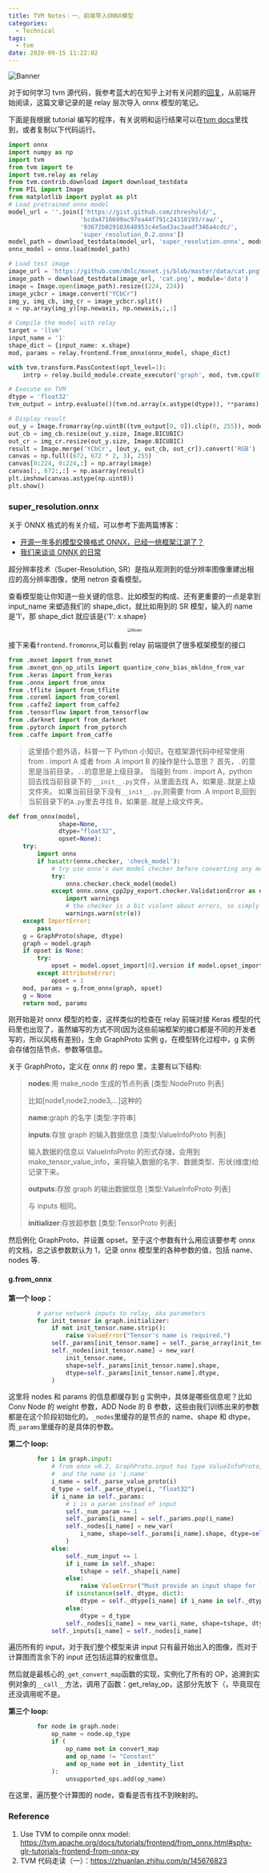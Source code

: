 ```yaml
---
title: TVM Notes｜一、前端导入ONNX模型
categories:
  - Technical
tags:
  - tvm
date: 2020-09-15 11:22:02
---
```


![Banner](http://leiblog.wang/static/image/2020/9/Figure_1.png)

对于如何学习 tvm 源代码，我参考蓝大的在知乎上对有关问题的[回复](https://www.zhihu.com/question/268423574/answer/506008668)，从前端开始阅读，这篇文章记录的是 relay 层次导入 onnx 模型的笔记。

<!-- more -->

下面是我根据 tutorial 编写的程序，有关说明和运行结果可以在[tvm docs](https://tvm.apache.org/docs/tutorials/frontend/from_onnx.html#sphx-glr-tutorials-frontend-from-onnx-py)里找到，或者复制以下代码运行。

```python
import onnx
import numpy as np
import tvm
from tvm import te
import tvm.relay as relay
from tvm.contrib.download import download_testdata
from PIL import Image
from matplotlib import pyplot as plt
# Load pretrained onnx model
model_url = ''.join(['https://gist.github.com/zhreshold/',
                    'bcda4716699ac97ea44f791c24310193/raw/',
                    '93672b029103648953c4e5ad3ac3aadf346a4cdc/',
                    'super_resolution_0.2.onnx'])
model_path = download_testdata(model_url, 'super_resolution.onnx', module='onnx')
onnx_model = onnx.load(model_path)

# Load test image
image_url = 'https://github.com/dmlc/mxnet.js/blob/master/data/cat.png?raw=true'
image_path = download_testdata(image_url, 'cat.png', module='data')
image = Image.open(image_path).resize((224, 224))
image_ycbcr = image.convert("YCbCr")
img_y, img_cb, img_cr = image_ycbcr.split()
x = np.array(img_y)[np.newaxis, np.newaxis,:,:]

# Compile the model with relay
target = 'llvm'
input_name = '1'
shape_dict = {input_name: x.shape}
mod, params = relay.frontend.from_onnx(onnx_model, shape_dict)

with tvm.transform.PassContext(opt_level=1):
    intrp = relay.build_module.create_executor('graph', mod, tvm.cpu(0), target)

# Execute on TVM
dtype = 'float32'
tvm_output = intrp.evaluate()(tvm.nd.array(x.astype(dtype)), **params).asnumpy()

# Display result
out_y = Image.fromarray(np.uint8((tvm_output[0, 0]).clip(0, 255)), mode='L')
out_cb = img_cb.resize(out_y.size, Image.BICUBIC)
out_cr = img_cr.resize(out_y.size, Image.BICUBIC)
result = Image.merge('YCbCr', [out_y, out_cb, out_cr]).convert('RGB')
canvas = np.full((672, 672 * 2, 3), 255)
canvas[0:224, 0:224,:] = np.array(image)
canvas[:, 672:,:] = np.asarray(result)
plt.imshow(canvas.astype(np.uint8))
plt.show()
```

### super_resolution.onnx

关于 ONNX 格式的有关介绍，可以参考下面两篇博客：

- [开源一年多的模型交换格式 ONNX，已经一统框架江湖了？](https://flashgene.com/archives/12034.html)
- [我们来谈谈 ONNX 的日常](https://flashgene.com/archives/30780.html)

超分辨率技术（Super-Resolution, SR）是指从观测到的低分辨率图像重建出相应的高分辨率图像，使用 netron 查看模型。

查看模型能让你知道一些关键的信息、比如模型的构成、还有更重要的一点是拿到 input_name 来塑造我们的 shape_dict，就比如用到的 SR 模型，输入的 name 是‘1’，那 shape_dict 就应该是{'1': x.shape}

<div align="center">
<img src="http://leiblog.wang/static/image/2020/9/super_resolution.png" alt="Model" style="zoom:50%;" />  
</div>

接下来看`frontend.fromonnx`,可以看到 relay 前端提供了很多框架模型的接口

```python
from .mxnet import from_mxnet
from .mxnet_qnn_op_utils import quantize_conv_bias_mkldnn_from_var
from .keras import from_keras
from .onnx import from_onnx
from .tflite import from_tflite
from .coreml import from_coreml
from .caffe2 import from_caffe2
from .tensorflow import from_tensorflow
from .darknet import from_darknet
from .pytorch import from_pytorch
from .caffe import from_caffe
```

<div class="info">

> 这里插个题外话，科普一下 Python 小知识。在框架源代码中经常使用 from . import A 或者 from .A import B 的操作是什么意思？
> 首先，`.`的意思是当前目录，`..`的意思是上级目录。
> 当碰到 from . import A，python 回去找当前目录下的 `__init__.py`文件，从里面去找 A，如果是..就是上级文件夹。
> 如果当前目录下没有`__init__.py`,则需要 from .A import B,回到当前目录下的`A.py`里去寻找 B，如果是..就是上级文件夹。

</div>

```python
def from_onnx(model,
              shape=None,
              dtype="float32",
              opset=None):
    try:
        import onnx
        if hasattr(onnx.checker, 'check_model'):
            # try use onnx's own model checker before converting any model
            try:
                onnx.checker.check_model(model)
            except onnx.onnx_cpp2py_export.checker.ValidationError as e:
                import warnings
                # the checker is a bit violent about errors, so simply print warnings here
                warnings.warn(str(e))
    except ImportError:
        pass
    g = GraphProto(shape, dtype)
    graph = model.graph
    if opset is None:
        try:
            opset = model.opset_import[0].version if model.opset_import else 1
        except AttributeError:
            opset = 1
    mod, params = g.from_onnx(graph, opset)
    g = None
    return mod, params
```

刚开始是对 onnx 模型的检查，这样类似的检查在 relay 前端对接 Keras 模型的代码里也出现了，虽然编写的方式不同(因为这些前端框架的接口都是不同的开发者写的，所以风格有差别)，生命 GraphProto 实例 g，在模型转化过程中，g 实例会存储包括节点、参数等信息。

关于 GraphProto，定义在 onnx 的 repo 里，主要有以下结构:

> **nodes**:用 make_node 生成的节点列表 [类型:NodeProto 列表]
>
> 比如[node1,node2,node3,…]这种的
>
> **name**:graph 的名字 [类型:字符串]
>
> **inputs**:存放 graph 的输入数据信息 [类型:ValueInfoProto 列表]
>
> 输入数据的信息以 ValueInfoProto 的形式存储，会用到 make_tensor_value_info，来将输入数据的名字、数据类型、形状(维度)给记录下来。
>
> **outputs**:存放 graph 的输出数据信息 [类型:ValueInfoProto 列表]
>
> 与 inputs 相同。
>
> **initializer**:存放超参数 [类型:TensorProto 列表]

然后例化 GraphProto、并设置 opset，至于这个参数有什么用应该要参考 onnx 的文档，总之该参数默认为 1，记录 onnx 模型里的各种参数的值，包括 name、nodes 等.

#### g.from_onnx

**第一个 loop：**

```python
        # parse network inputs to relay, aka parameters
        for init_tensor in graph.initializer:
            if not init_tensor.name.strip():
                raise ValueError("Tensor's name is required.")
            self._params[init_tensor.name] = self._parse_array(init_tensor)
            self._nodes[init_tensor.name] = new_var(
                init_tensor.name,
                shape=self._params[init_tensor.name].shape,
                dtype=self._params[init_tensor.name].dtype,
            )
```

这里将 nodes 和 params 的信息都缓存到 g 实例中，具体是哪些信息呢？比如 Conv Node 的 weight 参数，ADD Node 的 B 参数，这些由我们训练出来的参数都是在这个阶段初始化的。`_nodes`里缓存的是节点的 name、shape 和 dtype，而`_params`里缓存的是具体的参数。

**第二个 loop:**

```python
        for i in graph.input:
            # from onnx v0.2, GraphProto.input has type ValueInfoProto,
            #  and the name is 'i.name'
            i_name = self._parse_value_proto(i)
            d_type = self._parse_dtype(i, "float32")
            if i_name in self._params:
                # i is a param instead of input
                self._num_param += 1
                self._params[i_name] = self._params.pop(i_name)
                self._nodes[i_name] = new_var(
                    i_name, shape=self._params[i_name].shape, dtype=self._params[i_name].dtype
                )
            else:
                self._num_input += 1
                if i_name in self._shape:
                    tshape = self._shape[i_name]
                else:
                    raise ValueError("Must provide an input shape for `{0}`.".format(i_name))
                if isinstance(self._dtype, dict):
                    dtype = self._dtype[i_name] if i_name in self._dtype else d_type
                else:
                    dtype = d_type
                self._nodes[i_name] = new_var(i_name, shape=tshape, dtype=dtype)
            self._inputs[i_name] = self._nodes[i_name]
```

遍历所有的 input，对于我们整个模型来讲 input 只有最开始出入的图像，而对于计算图而言余下的 input 还包括运算的权重信息。

然后就是最核心的`_get_convert_map`函数的实现，实例化了所有的 OP，追溯到实例对象的`__call__`方法，调用了函数：get_relay_op，这部分先放下（，毕竟现在还没调用呢不是。

**第三个 loop:**

```python
        for node in graph.node:
            op_name = node.op_type
            if (
                op_name not in convert_map
                and op_name != "Constant"
                and op_name not in _identity_list
            ):
                unsupported_ops.add(op_name)
```

在这里，遍历整个计算图的 node，查看是否有找不到映射的。

### Reference

1. Use TVM to compile onnx model: https://tvm.apache.org/docs/tutorials/frontend/from_onnx.html#sphx-glr-tutorials-frontend-from-onnx-py
2. TVM 代码走读（一）：https://zhuanlan.zhihu.com/p/145676823
